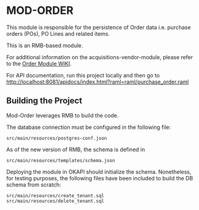 # MOD-ORDER

This module is responsible for the persistence of Order data i.e. purchase orders (POs), PO Lines and related items.

This is an RMB-based module.


For additional information on the acquisitions-vendor-module, please refer to the [Order Module WIKI](https://wiki.folio.org/display/RM/Acquisitions+Orders+Module).


For API documentation, run this project locally and then go to [http://localhost:8081/apidocs/index.html?raml=raml/purchase_order.raml](http://localhost:8081/apidocs/index.html?raml=raml/purchase_order.raml)


## Building the Project

Mod-Order leverages RMB to build the code.

The database connection must be configured in the following file:

```
src/main/resources/postgres-conf.json
```

As of the new version of RMB, the schema is defined in  
```
src/main/resources/templates/schema.json
```

Deploying the module in OKAPI should initialize the schema. Nonetheless, for testing purposes, the following files have been included to build the DB schema from scratch:

```
src/main/resources/create_tenant.sql
src/main/resources/delete_tenant.sql
```

